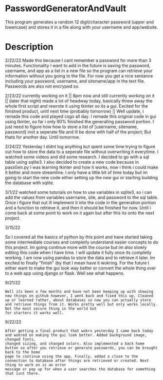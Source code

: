 # PasswordGeneratorAndVault
This program generates a random 12 digit/character password (upper and lowercase) and stores it in a file along with your username and app/website.

# Description

  2/22/22
Made this because I cant remember a password for more than 3 minutes. Functionality I want to add in the future is saving the password,
username, and app as a list in a new file so the program can retrieve your information without you going to the file. For now you get a
nice sentance including your password, username, and sitename/app in the text file. Passwords are also not encryped so. 

  2/23/22
  currently working on it || 8pm now and still currently working on it || (later that night) made a lot of headway today, basically threw away the whole first script and rewrote
  it using tkinter so its a gui. Excited for the finished product, unitl next time (probably tomorrow) || Well update, i remade this code and played csgo all day. I remade this 
  original code in gui using tkinter, so far i only 90% finished the generating password portion. I just need to figure how how to store a list of [username, sitename, password] 
  inot a seperate file and ill be done with half of the project; But thats for another day. Until tomorrow.
  
  2/24/22
  Yesterday I didnt log anything but spent some time trying to figure out how to store the data to a seperate file without overwriting it everytime. I watched some videos and
  did some research. I decided to go with a sql table using sqlite3. I also decided to create a new code because in passGen.py I was learning tkinter and how it works, now i 
  think i could make it better and more streamline. I only have a little bit of time today but im going to start the new code either setting up the new gui or starting building
  the database with sqlite.
  
  3/1/22
  watched some tutorials on how to use variables in sqlite3, so i can add the values from variables username, site, and password to the sql table. Once i figure that 
  out ill implement it into the code in the generation portion and a function to retrieve it, and then it should be finished for now. Until i come back
  at some point to work on it again but after this its onto the next project.
  
  3/15/22
  
  So I covered all the basics of python by this point and have started taking some intermediate courses and completly understand easier concepts to do this project. Im going
  continue more with the course but im also slowly editing this code when I have time. I will update it fully once its completly working. I am now using pandas to store the
  data and to retrieve it later. Im excited to finally "finish" (by that I mean have it wokring. For the future I either want to make the gui look way better or convert the whole
  thing over to a web app using django or flask. Well see what happens.
  
9/21/22
  
    Well its been a few months and have not been keeping up with showing new things on github however, I went back and fixed this up. Cleaned up or learned rather, about databases so now you can actually store and retrieve things from it. Works pretty well but only works locally. Not the most secure thing in the world but
    for starters it works well. 
    
9/22/22

    After getting a final product that wokrs yesterday I came back today and wokred on making the gui look better. Added background image, changed fonts, 
    changed sizing, and changed colors. Also implemented a back home button so after you retrieve or generate passwords, you can be brought back to the home
    page to continue using the app. Finally, added a close to the connection to database after things are retrieved or created. Next thing to work on is an error 
    message or pop up for when a user searches the database for something that isnt there.
    

